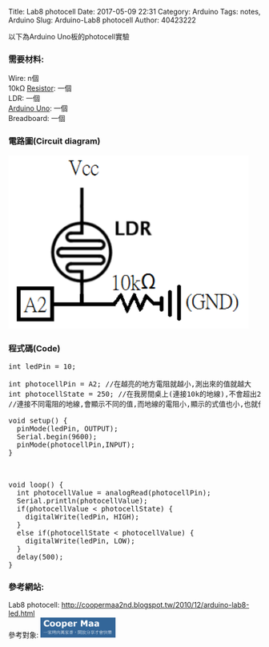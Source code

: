Title: Lab8 photocell
Date: 2017-05-09 22:31
Category: Arduino
Tags: notes, Arduino
Slug: Arduino-Lab8 photocell
Author: 40423222

以下為Arduino Uno板的photocell實驗

<!-- PELICAN_END_SUMMARY -->

### 需要材料:
Wire: n個<br/>
10kΩ <a href="https://40423222.github.io/2017springcd_hw/blog/Arduino-Resistance.html">Resistor</a>: 一個<br/>
LDR: 一個<br/>
<a href="http://coopermaa2nd.blogspot.tw/2011/05/arduino.html">Arduino Uno</a>: 一個<br/>
Breadboard: 一個

### 電路圖(Circuit diagram)

<img src="./../data/Arduino/Lab8 photocell/Circuit diagram.png" width="480" />

### 程式碼(Code)

<pre class="brush: python">
int ledPin = 10;

int photocellPin = A2; //在越亮的地方電阻就越小,測出來的值就越大
int photocellState = 250; //在我房間桌上(連接10k的地線),不會超出250值
//連接不同電阻的地線,會顯示不同的值,而地線的電阻小,顯示的式值也小,也就代表沒電流流到A2

void setup() {
  pinMode(ledPin, OUTPUT);
  Serial.begin(9600);
  pinMode(photocellPin,INPUT);
}



void loop() {
  int photocellValue = analogRead(photocellPin);
  Serial.println(photocellValue);
  if(photocellValue < photocellState) {
    digitalWrite(ledPin, HIGH);
  }
  else if(photocellState < photocellValue) {
    digitalWrite(ledPin, LOW);
  }
  delay(500);
}
</pre>



### 參考網站:
 Lab8 photocell:
<a href="http://coopermaa2nd.blogspot.tw/2010/12/arduino-lab8-led.html">http://coopermaa2nd.blogspot.tw/2010/12/arduino-lab8-led.html</a><br/>
參考對象:
<img src="./../data/Arduino/Cooper Maa.png" width="150" />